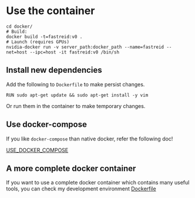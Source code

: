 # Use the container

```shell script
cd docker/
# Build:
docker build -t=fastreid:v0 .
# Launch (requires GPUs)
nvidia-docker run -v server_path:docker_path --name=fastreid --net=host --ipc=host -it fastreid:v0 /bin/sh
```

## Install new dependencies

Add the following to `Dockerfile` to make persist changes.
```shell script
RUN sudo apt-get update && sudo apt-get install -y vim
```

Or run them in the container to make temporary changes.

## Use docker-compose

If you like `docker-compose` than native docker, refer the following doc!

[USE_DOCKER_COMPOSE](USE_DOCKER_COMPOSE.md)

## A more complete docker container

If you want to use a complete docker container which contains many useful tools, you can check my development environment [Dockerfile](https://github.com/L1aoXingyu/fastreid_docker)
